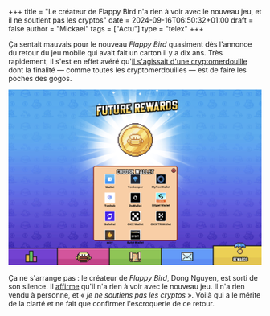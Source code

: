 +++
title = "Le créateur de Flappy Bird n'a rien à voir avec le nouveau jeu, et il ne soutient pas les cryptos"
date = 2024-09-16T06:50:32+01:00
draft = false
author = "Mickael"
tags = ["Actu"]
type = "telex"
+++

Ça sentait mauvais pour le nouveau *Flappy Bird* quasiment dès l'annonce du retour du jeu mobile qui avait fait un carton il y a dix ans. Très rapidement, il s'est en effet avéré qu'[il s'agissait d'une cryptomerdouille](https://nostick.fr/articles/2024/septembre/1209-retour-de-flappy-bird/) dont la finalité — comme toutes les cryptomerdouilles — est de faire les poches des gogos.

![Flappy Bird](flappy-bird-wallet.jpg "Le nouveau Flappy Bird proposera de collecter des récompenses sur des wallets de cryptos. Image : Varun Biniwale")

Ça ne s'arrange pas : le créateur de *Flappy Bird*, Dong Nguyen, est sorti de son silence. Il [affirme](https://x.com/dongatory/status/1835229532301017328) qu'il n'a rien à voir avec le nouveau jeu. Il n'a rien vendu à personne, et « *je ne soutiens pas les cryptos* ». Voilà qui a le mérite de la clarté et ne fait que confirmer l'escroquerie de ce retour.